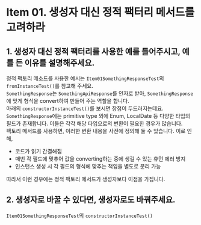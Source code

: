 # Item 01. 생성자 대신 정적 팩터리 메서드를 고려하라

## 1. 생성자 대신 정적 팩터리를 사용한 예를 들어주시고, 예를 든 이유를 설명해주세요.

정적 팩토리 메소드를 사용한 예시는 `Item01SomethingResponseTest`의 `fromInstanceTest()`를 참고해 주세요.  
`SomethingResponse`는 `SomethingApiResponse`를 인자로 받아, `SomethingResponse`에 맞게 형식을 convert하여 만들어 주는 역할을 합니다.  
아래의 `constructorInstanceTest()`를 보시면 장점이 두드러지는데요. `SomethingResponse`에는 primitive type 외에 Enum, LocalDate 등 다양한 타입의 필드가
존재합니다. 이들은 각각 해당 타입으로의 변환이 필요한 경우가 많습니다.  
팩토리 메서드를 사용하면, 이러한 변환 내용을 사전에 정의해 둘 수 있습니다. 이로 인해,

* 코드가 읽기 간결해짐
* 매번 각 필드에 맞추어 값을 converting하는 중에 생길 수 있는 휴먼 에러 방지
* 인스턴스 생성 시 각 필드의 형식에 맞추는 책임을 별도로 분리 가능

따라서 이런 경우에는 정적 팩토리 메서드가 생성자보다 이점을 가집니다.

## 2. 생성자로 바꿀 수 있다면, 생성자로도 바꿔주세요.

`Item01SomethingResponseTest`의 `constructorInstanceTest()`



